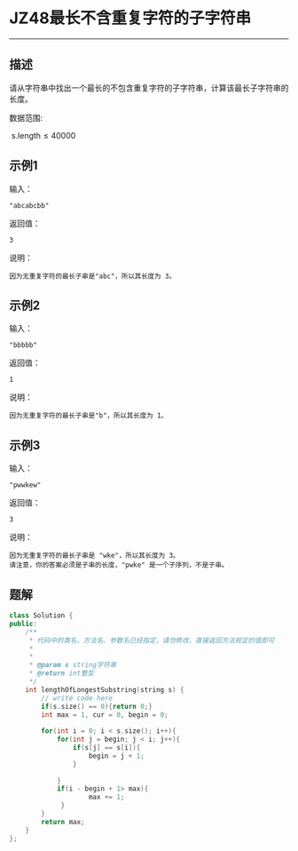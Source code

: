 # JZ48最长不含重复字符的子字符串

---

## 描述

请从字符串中找出一个最长的不包含重复字符的子字符串，计算该最长子字符串的长度。

数据范围:

$\ \text{s.length}\le 40000$

## 示例1

输入：

```
"abcabcbb"
```

返回值：

```
3
```

说明：

```
因为无重复字符的最长子串是"abc"，所以其长度为 3。    
```

## 示例2

输入：

```
"bbbbb"
```

返回值：

```
1
```

说明：

```
因为无重复字符的最长子串是"b"，所以其长度为 1。    
```

## 示例3

输入：

```
"pwwkew"
```

返回值：

```
3
```

说明：

```
因为无重复字符的最长子串是 "wke"，所以其长度为 3。
请注意，你的答案必须是子串的长度，"pwke" 是一个子序列，不是子串。
```





## 题解

```cpp
class Solution {
public:
    /**
     * 代码中的类名、方法名、参数名已经指定，请勿修改，直接返回方法规定的值即可
     *
     * 
     * @param s string字符串 
     * @return int整型
     */
    int lengthOfLongestSubstring(string s) {
        // write code here
        if(s.size() == 0){return 0;}
        int max = 1, cur = 0, begin = 0;
         
        for(int i = 0; i < s.size(); i++){
            for(int j = begin; j < i; j++){
                if(s[j] == s[i]){
                    begin = j + 1;
                }
             
            }
            if(i - begin + 1> max){
                    max += 1;
             }
        }
        return max;
    }
};
```

